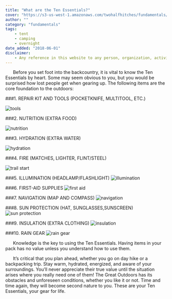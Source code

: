 ```yaml
---
title: "What are the Ten Essentials?"
cover: "https://s3-us-west-1.amazonaws.com/twohalfhitches/fundamentals/ten-essentials/water.jpg"
author: ""
category: "fundamentals"
tags:
    - tent
    - camping
    - overnight
date_added: "2018-06-01"
disclaimer:
    - Any reference in this website to any person, organization, activity, product, or service related to such person or organization, or any linkages from this web site to the web site of another party, do not constitute or imply the endorsement, recommendation, or favoring of Two Half-Hitches.
---
```


&nbsp;&nbsp;&nbsp;&nbsp;&nbsp;&nbsp;Before you set foot into the backcountry, it is vital to know the Ten Essentials by heart. Some may seem obvious to you, but you would be surprised how lost people get when gearing up. The following items are the core foundation to the outdoors:

###1. REPAIR KIT AND TOOLS (POCKETKNIFE, MULTITOOL, ETC.)

![tools](https://s3-us-west-1.amazonaws.com/twohalfhitches/fundamentals/ten-essentials/Repair%2BKit%2Band%2BTools.jpeg)

###2. NUTRITION (EXTRA FOOD)

![nutrition](https://s3-us-west-1.amazonaws.com/twohalfhitches/fundamentals/ten-essentials/Nutrition.jpeg)

###3. HYDRATION (EXTRA WATER)

![hydration](https://s3-us-west-1.amazonaws.com/twohalfhitches/fundamentals/ten-essentials/Hydration.jpeg)

###4. FIRE (MATCHES, LIGHTER, FLINT/STEEL)

![trail start](https://s3-us-west-1.amazonaws.com/twohalfhitches/sturtevant/_J8A4807.jpg)

###5. ILLUMINATION (HEADLAMP/FLASHLIGHT)
![illumination](https://s3-us-west-1.amazonaws.com/twohalfhitches/fundamentals/ten-essentials/Illumination.jpeg)

###6. FIRST-AID SUPPLIES
![first aid](https://s3-us-west-1.amazonaws.com/twohalfhitches/fundamentals/ten-essentials/First-Aid%2BSupplies.jpeg)

###7. NAVIGATION (MAP AND COMPASS)
![navigation](https://s3-us-west-1.amazonaws.com/twohalfhitches/fundamentals/ten-essentials/Navigation.jpeg)

###8. SUN PROTECTION (HAT, SUNGLASSES,SUNSCREEN)
![sun protection](https://s3-us-west-1.amazonaws.com/twohalfhitches/fundamentals/ten-essentials/Sun%2BProtection.jpeg)

###9. INSULATION (EXTRA CLOTHING)
![insulation](https://s3-us-west-1.amazonaws.com/twohalfhitches/fundamentals/ten-essentials/Insulation.jpeg)

###10. RAIN GEAR
![rain gear](https://s3-us-west-1.amazonaws.com/twohalfhitches/fundamentals/ten-essentials/Rain%2BGear.jpeg)

&nbsp;&nbsp;&nbsp;&nbsp;&nbsp;&nbsp;Knowledge is the key to using the Ten Essentials. Having items in your pack has no value unless you understand how to use them.

&nbsp;&nbsp;&nbsp;&nbsp;&nbsp;&nbsp;It’s critical that you plan ahead, whether you go on day hike or a backpacking trip. Stay warm, hydrated, energized, and aware of your surroundings. You’ll never appreciate their true value until the situation arises where you really need one of them! The Great Outdoors has its obstacles and unforeseen conditions, whether you like it or not. Time and time again, they will become second nature to you. These are your Ten Essentials, your gear for life.
